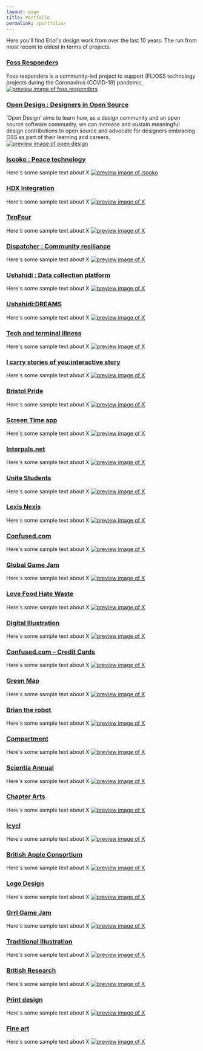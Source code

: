 ```yaml
---
layout: page
title: Portfolio
permalink: /portfolio/
---
```


Here you'll find Eriol's design work from over the last 10 years. The run from most recent to oldest in terms of projects.

### [Foss Responders](https://erioldoesdesign.github.io/portfolio/2021/07/01/foss-responders.md)
Foss responders is a community-led project to support (FL)OSS technology projects during the Coronavirus (COVID-19) pandemic. 
<br />
[![preview image of foss responders](https://github.com/Erioldoesdesign/erioldoesdesign.github.io/blob/master/images/foss-responders-500x150.jpg?raw=true)](https://erioldoesdesign.github.io/portfolio/2021/08/01/foss-responders.md)


### [Open Design : Designers in Open Source](https://erioldoesdesign.github.io/portfolio/2021/07/021/open-design.md)
‘Open Design’ aims to learn how, as a design community and an open source software community, we can increase and sustain meaningful design contributions to open source and advocate for designers embracing OSS as part of their learning and careers.
<br />
[![preview image of open design](https://github.com/Erioldoesdesign/erioldoesdesign.github.io/blob/master/images/open-design-500x150.jpg?raw=true)]()


### [Isooko : Peace technology]()
Here's some sample text about X
[![preview image of Isooko](https://github.com/Erioldoesdesign/erioldoesdesign.github.io/blob/master/images/foss-responders-500x150.jpg?raw=true)](http://localhost:4000/portfolio/2021/08/01/foss-responders.html)

### [HDX Integration]()
Here's some sample text about X
[![preview image of X](https://github.com/Erioldoesdesign/erioldoesdesign.github.io/blob/master/images/foss-responders-500x150.jpg?raw=true)](http://localhost:4000/portfolio/2021/08/01/foss-responders.html)

### [TenFour]()
Here's some sample text about X
[![preview image of X](https://github.com/Erioldoesdesign/erioldoesdesign.github.io/blob/master/images/foss-responders-500x150.jpg?raw=true)](http://localhost:4000/portfolio/2021/08/01/foss-responders.html)


### [Dispatcher : Community resiliance]()
Here's some sample text about X
[![preview image of X](https://github.com/Erioldoesdesign/erioldoesdesign.github.io/blob/master/images/foss-responders-500x150.jpg?raw=true)](http://localhost:4000/portfolio/2021/08/01/foss-responders.html)


### [Ushahidi : Data collection platform]()
Here's some sample text about X
[![preview image of X](https://github.com/Erioldoesdesign/erioldoesdesign.github.io/blob/master/images/foss-responders-500x150.jpg?raw=true)](http://localhost:4000/portfolio/2021/08/01/foss-responders.html)


### [Ushahidi:DREAMS]()
Here's some sample text about X
[![preview image of X](https://github.com/Erioldoesdesign/erioldoesdesign.github.io/blob/master/images/foss-responders-500x150.jpg?raw=true)](http://localhost:4000/portfolio/2021/08/01/foss-responders.html)


### [Tech and terminal illness]()
Here's some sample text about X
[![preview image of X](https://github.com/Erioldoesdesign/erioldoesdesign.github.io/blob/master/images/foss-responders-500x150.jpg?raw=true)](http://localhost:4000/portfolio/2021/08/01/foss-responders.html)


### [I carry stories of you:interactive story]()
Here's some sample text about X
[![preview image of X](https://github.com/Erioldoesdesign/erioldoesdesign.github.io/blob/master/images/foss-responders-500x150.jpg?raw=true)](http://localhost:4000/portfolio/2021/08/01/foss-responders.html)



### [Bristol Pride]()
Here's some sample text about X
[![preview image of X](https://github.com/Erioldoesdesign/erioldoesdesign.github.io/blob/master/images/foss-responders-500x150.jpg?raw=true)](http://localhost:4000/portfolio/2021/08/01/foss-responders.html)



### [Screen Time app]()
Here's some sample text about X
[![preview image of X](https://github.com/Erioldoesdesign/erioldoesdesign.github.io/blob/master/images/foss-responders-500x150.jpg?raw=true)](http://localhost:4000/portfolio/2021/08/01/foss-responders.html)



### [Interpals.net]()
Here's some sample text about X
[![preview image of X](https://github.com/Erioldoesdesign/erioldoesdesign.github.io/blob/master/images/foss-responders-500x150.jpg?raw=true)](http://localhost:4000/portfolio/2021/08/01/foss-responders.html)


### [Unite Students]()
Here's some sample text about X
[![preview image of X](https://github.com/Erioldoesdesign/erioldoesdesign.github.io/blob/master/images/foss-responders-500x150.jpg?raw=true)](http://localhost:4000/portfolio/2021/08/01/foss-responders.html)


### [Lexis Nexis]()
Here's some sample text about X
[![preview image of X](https://github.com/Erioldoesdesign/erioldoesdesign.github.io/blob/master/images/foss-responders-500x150.jpg?raw=true)](http://localhost:4000/portfolio/2021/08/01/foss-responders.html)

### [Confused.com]()
Here's some sample text about X
[![preview image of X](https://github.com/Erioldoesdesign/erioldoesdesign.github.io/blob/master/images/foss-responders-500x150.jpg?raw=true)](http://localhost:4000/portfolio/2021/08/01/foss-responders.html)

### [Global Game Jam]()
Here's some sample text about X
[![preview image of X](https://github.com/Erioldoesdesign/erioldoesdesign.github.io/blob/master/images/foss-responders-500x150.jpg?raw=true)](http://localhost:4000/portfolio/2021/08/01/foss-responders.html)

### [Love Food Hate Waste]()
Here's some sample text about X
[![preview image of X](https://github.com/Erioldoesdesign/erioldoesdesign.github.io/blob/master/images/foss-responders-500x150.jpg?raw=true)](http://localhost:4000/portfolio/2021/08/01/foss-responders.html)


### [Digital Illustration]()
Here's some sample text about X
[![preview image of X](https://github.com/Erioldoesdesign/erioldoesdesign.github.io/blob/master/images/foss-responders-500x150.jpg?raw=true)](http://localhost:4000/portfolio/2021/08/01/foss-responders.html)


### [Confused.com – Credit Cards]()
Here's some sample text about X
[![preview image of X](https://github.com/Erioldoesdesign/erioldoesdesign.github.io/blob/master/images/foss-responders-500x150.jpg?raw=true)](http://localhost:4000/portfolio/2021/08/01/foss-responders.html)

### [Green Map]()
Here's some sample text about X
[![preview image of X](https://github.com/Erioldoesdesign/erioldoesdesign.github.io/blob/master/images/foss-responders-500x150.jpg?raw=true)](http://localhost:4000/portfolio/2021/08/01/foss-responders.html)

### [Brian the robot]()
Here's some sample text about X
[![preview image of X](https://github.com/Erioldoesdesign/erioldoesdesign.github.io/blob/master/images/foss-responders-500x150.jpg?raw=true)](http://localhost:4000/portfolio/2021/08/01/foss-responders.html)

### [Compartment]()
Here's some sample text about X
[![preview image of X](https://github.com/Erioldoesdesign/erioldoesdesign.github.io/blob/master/images/foss-responders-500x150.jpg?raw=true)](http://localhost:4000/portfolio/2021/08/01/foss-responders.html)

### [Scientia Annual]()
Here's some sample text about X
[![preview image of X](https://github.com/Erioldoesdesign/erioldoesdesign.github.io/blob/master/images/foss-responders-500x150.jpg?raw=true)](http://localhost:4000/portfolio/2021/08/01/foss-responders.html)

### [Chapter Arts]()
Here's some sample text about X
[![preview image of X](https://github.com/Erioldoesdesign/erioldoesdesign.github.io/blob/master/images/foss-responders-500x150.jpg?raw=true)](http://localhost:4000/portfolio/2021/08/01/foss-responders.html)

### [Icycl]()
Here's some sample text about X
[![preview image of X](https://github.com/Erioldoesdesign/erioldoesdesign.github.io/blob/master/images/foss-responders-500x150.jpg?raw=true)](http://localhost:4000/portfolio/2021/08/01/foss-responders.html)

### [British Apple Consortium]()
Here's some sample text about X
[![preview image of X](https://github.com/Erioldoesdesign/erioldoesdesign.github.io/blob/master/images/foss-responders-500x150.jpg?raw=true)](http://localhost:4000/portfolio/2021/08/01/foss-responders.html)

### [Logo Design]()
Here's some sample text about X
[![preview image of X](https://github.com/Erioldoesdesign/erioldoesdesign.github.io/blob/master/images/foss-responders-500x150.jpg?raw=true)](http://localhost:4000/portfolio/2021/08/01/foss-responders.html)

### [Grrl Game Jam]()
Here's some sample text about X
[![preview image of X](https://github.com/Erioldoesdesign/erioldoesdesign.github.io/blob/master/images/foss-responders-500x150.jpg?raw=true)](http://localhost:4000/portfolio/2021/08/01/foss-responders.html)

### [Traditional Illustration]()
Here's some sample text about X
[![preview image of X](https://github.com/Erioldoesdesign/erioldoesdesign.github.io/blob/master/images/foss-responders-500x150.jpg?raw=true)](http://localhost:4000/portfolio/2021/08/01/foss-responders.html)

### [British Research]()
Here's some sample text about X
[![preview image of X](https://github.com/Erioldoesdesign/erioldoesdesign.github.io/blob/master/images/foss-responders-500x150.jpg?raw=true)](http://localhost:4000/portfolio/2021/08/01/foss-responders.html)

### [Print design]()
Here's some sample text about X
[![preview image of X](https://github.com/Erioldoesdesign/erioldoesdesign.github.io/blob/master/images/foss-responders-500x150.jpg?raw=true)](http://localhost:4000/portfolio/2021/08/01/foss-responders.html)

### [Fine art]()
Here's some sample text about X
[![preview image of X](https://github.com/Erioldoesdesign/erioldoesdesign.github.io/blob/master/images/foss-responders-500x150.jpg?raw=true)](http://localhost:4000/portfolio/2021/08/01/foss-responders.html)





